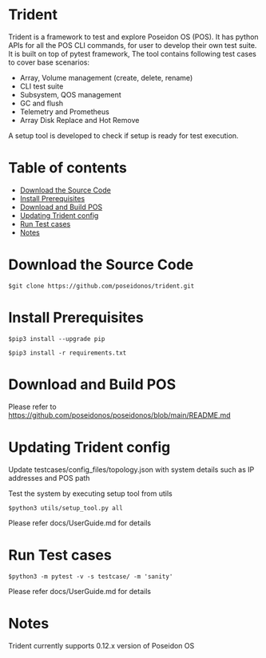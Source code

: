# Trident
Trident is a framework to test and explore Poseidon OS (POS). It has python APIs for all the POS CLI commands, for user to develop their own test suite.
It is built on top of pytest framework, The tool contains following test cases to cover base scenarios:
- Array, Volume management (create, delete, rename)
- CLI test suite
- Subsystem, QOS management
- GC and flush
- Telemetry and Prometheus
- Array Disk Replace and Hot Remove

A setup tool is developed to check if setup is ready for test execution.

# Table of contents
- [Download the Source Code](#download-the-source-code)
- [Install Prerequisites](#install-prerequisites)
- [Download and Build POS](#download-and-build-pos)
- [Updating Trident config](#updating-trident-config)
- [Run Test cases](#run-test-cases)
- [Notes](#notes)
# Download the Source Code

`$git clone https://github.com/poseidonos/trident.git`

# Install Prerequisites
`$pip3 install --upgrade pip`

`$pip3 install -r requirements.txt`

# Download and Build POS
Please refer to https://github.com/poseidonos/poseidonos/blob/main/README.md 

# Updating Trident config
Update testcases/config_files/topology.json with system details such as IP addresses and POS path

Test the system by executing setup tool from utils

`$python3 utils/setup_tool.py all`

Please refer docs/UserGuide.md for details

# Run Test cases
`$python3 -m pytest -v -s testcase/ -m 'sanity' `

Please refer docs/UserGuide.md for details

# Notes
Trident currently supports 0.12.x version of Poseidon OS

